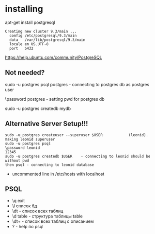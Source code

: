 # installing

apt-get install postgresql

```
Creating new cluster 9.3/main ...
  config /etc/postgresql/9.3/main
  data   /var/lib/postgresql/9.3/main
  locale en_US.UTF-8
  port   5432
```

https://help.ubuntu.com/community/PostgreSQL








## Not needed?

sudo -u postgres psql postgres   - connecting to postgres db as postgres user

\password postgres              - setting pwd for postgres db

sudo -u postgres createdb mydb


## Alternative Server Setup!!!
```
sudo -u postgres createuser --superuser $USER            (leonid). making leonid superuser
sudo -u postgres psql
\password leonid
12345
sudo -u postgres createdb $USER    - connecting to leonid should be without pwd
then psql - connecting to leonid database
```

* uncommented line in /etc/hosts with localhost
## PSQL

* \q exit
* \l список бд
* \dt - список всех таблиц
* \d table - структура таблицы table
* \dt+ - список всех таблиц с описанием
* \? - help по psql




